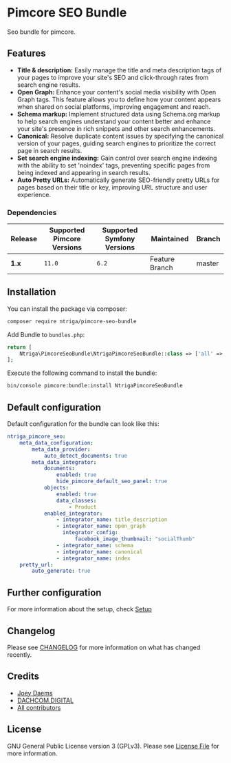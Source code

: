 # Pimcore SEO Bundle

Seo bundle for pimcore.

## Features

-   **Title & description:** Easily manage the title and meta description tags of your pages to improve your site's SEO and click-through rates from search engine results.
-   **Open Graph:** Enhance your content's social media visibility with Open Graph tags. This feature allows you to define how your content appears when shared on social platforms, improving engagement and reach.
-   **Schema markup:** Implement structured data using Schema.org markup to help search engines understand your content better and enhance your site's presence in rich snippets and other search enhancements.
-   **Canonical:** Resolve duplicate content issues by specifying the canonical version of your pages, guiding search engines to prioritize the correct page in search results.
-   **Set search engine indexing:** Gain control over search engine indexing with the ability to set 'noindex' tags, preventing specific pages from being indexed and appearing in search results.
-   **Auto Pretty URLs:** Automatically generate SEO-friendly pretty URLs for pages based on their title or key, improving URL structure and user experience.

### Dependencies

| Release | Supported Pimcore Versions | Supported Symfony Versions | Maintained     | Branch |
| ------- | -------------------------- | -------------------------- | -------------- | ------ |
| **1.x** | `11.0`                     | `6.2`                      | Feature Branch | master |

## Installation

You can install the package via composer:

```bash
composer require ntriga/pimcore-seo-bundle
```

Add Bundle to `bundles.php`:

```php
return [
    Ntriga\PimcoreSeoBundle\NtrigaPimcoreSeoBundle::class => ['all' => true],
];
```

Execute the following command to install the bundle:

```bash
bin/console pimcore:bundle:install NtrigaPimcoreSeoBundle
```

## Default configuration

Default configuration for the bundle can look like this:

```yaml
ntriga_pimcore_seo:
    meta_data_configuration:
        meta_data_provider:
            auto_detect_documents: true
        meta_data_integrator:
            documents:
                enabled: true
                hide_pimcore_default_seo_panel: true
            objects:
                enabled: true
                data_classes:
                    - Product
            enabled_integrator:
                - integrator_name: title_description
                - integrator_name: open_graph
                  integrator_config:
                      facebook_image_thumbnail: "socialThumb"
                - integrator_name: schema
                - integrator_name: canonical
                - integrator_name: index
    pretty_url:
        auto_generate: true
```

## Further configuration

For more information about the setup, check [Setup](./docs/00_Setup.md)

## Changelog

Please see [CHANGELOG](CHANGELOG.md) for more information on what has changed recently.

## Credits

-   [Joey Daems](https://github.com/JoeyNtriga)
-   [DACHCOM.DIGITAL](https://github.com/dachcom-digital)
-   [All contributors](../../contributors)

## License

GNU General Public License version 3 (GPLv3). Please see [License File](./LICENSE.md) for more information.
